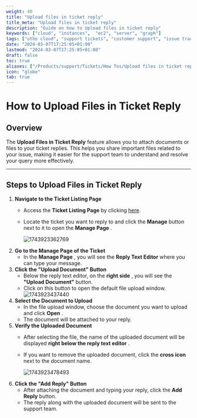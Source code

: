```yaml
---
weight: 40
title: "Upload files in ticket reply"
title_meta: "Upload files in ticket reply"
description: "Guide on how to Upload files in ticket reply"
keywords: ["cloud", "instances",  "ec2", "server", "graph"]
tags: ["utho cloud", "support tickets", "customer support", "issue tracking", "cloud helpdesk"]
date: "2024-03-07T17:25:05+01:00"
lastmod: "2024-03-07T17:25:05+01:00"
draft: false
toc: true
aliases: ["/Products/support/Tickets/How Tos/Upload files in ticket reply"]
icon: "globe"
tab: true
---
```


# **How to Upload Files in Ticket Reply**

## **Overview**

The **Upload Files in Ticket Reply** feature allows you to attach documents or files to your ticket replies. This helps you share important files related to your issue, making it easier for the support team to understand and resolve your query more effectively.

---

## **Steps to Upload Files in Ticket Reply**

1. **Navigate to the Ticket Listing Page**
   * Access the **Ticket Listing Page** by clicking [here](https://console.utho.com/ticket "Ticket Listing Page").
   * Locate the ticket you want to reply to and click the **Manage** button next to it to open the  **Manage Page** .

     ![1743923362769](image/index/1743923362769.png)
2. **Go to the Manage Page of the Ticket**
   * In the  **Manage Page** , you will see the **Reply Text Editor**  where you can type your message.
3. **Click the "Upload Document" Button**
   * Below the reply text editor, on the  **right side** , you will see the **"Upload Document"** button.
   * Click on this button to open the default file upload window.
     ![1743923437440](image/index/1743923437440.png)
4. **Select the Document to Upload**
   * In the file upload window, choose the document you want to upload and click **Open** .
   * The document will be attached to your reply.
5. **Verify the Uploaded Document**
   * After selecting the file, the name of the uploaded document will be displayed  **right below the reply text editor** .
   * If you want to remove the uploaded document, click the **cross icon** next to the document name.

     ![1743923478493](image/index/1743923478493.png)
6. **Click the "Add Reply" Button**
   * After attaching the document and typing your reply, click the **Add Reply** button.
   * The reply along with the uploaded document will be sent to the support team.
